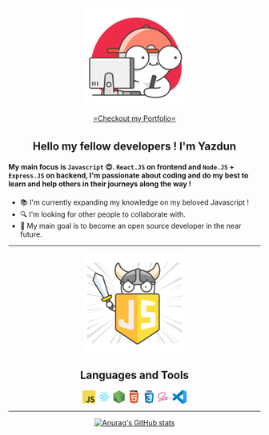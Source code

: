 <div align="center">

<img align="center" alt="HTML5" width="200px" src="./1.svg" />

[⭐️Checkout my Portfolio⭐️](https://yazdun.com/)

## Hello my fellow developers ! I'm Yazdun

</div>

#### My main focus is `Javascript` 😍. `React.JS` on frontend and `Node.JS` + `Express.JS` on backend, I'm passionate about coding and do my best to learn and help others in their journeys along the way !

- 📚 I'm currently expanding my knowledge on my beloved Javascript !
- 🔍 I'm looking for other people to collaborate with.
- 🚀 My main goal is to become an open source developer in the near future.

---

<div align="center">

<img  alt="HTML5" width="200px" src="./2.svg" />

## Languages and Tools

<img align="center" alt="JavaScript" width="26px" src="https://raw.githubusercontent.com/github/explore/80688e429a7d4ef2fca1e82350fe8e3517d3494d/topics/javascript/javascript.png" />
<img align="center" alt="React" width="26px" src="https://raw.githubusercontent.com/github/explore/80688e429a7d4ef2fca1e82350fe8e3517d3494d/topics/react/react.png" />
<img align="center" alt="Node.js" width="26px" src="https://raw.githubusercontent.com/github/explore/80688e429a7d4ef2fca1e82350fe8e3517d3494d/topics/nodejs/nodejs.png" />
<img align="center" alt="HTML5" width="26px" src="https://raw.githubusercontent.com/github/explore/80688e429a7d4ef2fca1e82350fe8e3517d3494d/topics/html/html.png" />
<img align="center" alt="CSS3" width="26px" src="https://raw.githubusercontent.com/github/explore/80688e429a7d4ef2fca1e82350fe8e3517d3494d/topics/css/css.png" />
<img align="center" alt="Sass" width="26px" src="https://raw.githubusercontent.com/github/explore/80688e429a7d4ef2fca1e82350fe8e3517d3494d/topics/sass/sass.png" />
<img align="center" alt="Visual Studio Code" width="28px" src="https://raw.githubusercontent.com/github/explore/80688e429a7d4ef2fca1e82350fe8e3517d3494d/topics/visual-studio-code/visual-studio-code.png" />

</div>

---

<div align="center">

[![Anurag's GitHub stats](https://github-readme-stats.vercel.app/api?username=Yazdun&show_icons=true&theme=github_dark)](https://github.com/anuraghazra/github-readme-stats)

</div>
